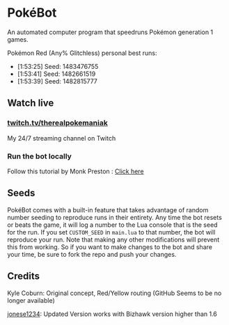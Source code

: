 # PokéBot

An automated computer program that speedruns Pokémon generation 1 games.

Pokémon Red (Any% Glitchless) personal best runs:

* [1:53:25] Seed: 1483476755
* [1:53:41] Seed: 1482661519
* [1:53:39] Seed: 1482815777

## Watch live

### [twitch.tv/therealpokemaniak](https://www.twitch.tv/therealpokemaniak/)

My 24/7 streaming channel on Twitch 

### Run the bot locally

Follow this tutorial by Monk Preston : [Click here](http://imgur.com/a/cbHWb)

## Seeds

PokéBot comes with a built-in feature that takes advantage of random number seeding to reproduce runs in their entirety. Any time the bot resets or beats the game, it will log a number to the Lua console that is the seed for the run. If you set `CUSTOM_SEED` in `main.lua` to that number, the bot will reproduce your run.  Note that making any other modifications will prevent this from working. So if you want to make changes to the bot and share your time, be sure to fork the repo and push your changes.

## Credits


Kyle Coburn: Original concept, Red/Yellow routing (GitHub Seems to be no longer available)

[jonese1234](https://github.com/jonese1234/PokeBotBad): Updated Version works with Bizhawk version higher than 1.6

